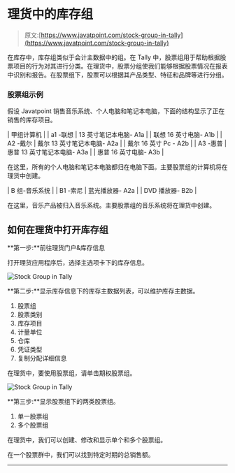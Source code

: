 # 理货中的库存组

> 原文:[https://www.javatpoint.com/stock-group-in-tally](https://www.javatpoint.com/stock-group-in-tally)

在库存中，库存组类似于会计主数据中的组。在 Tally 中，股票组用于帮助根据股票项目的行为对其进行分类。在理货中，股票分组使我们能够根据股票情况在报表中识别和报告。在股票组下，股票可以根据其产品类型、特征和品牌等进行分组。

### 股票组示例

假设 Javatpoint 销售音乐系统、个人电脑和笔记本电脑，下面的结构显示了正在销售的库存项目。

| 甲组计算机 |
| a1 -联想 | 13 英寸笔记本电脑- A1a |
| 联想 16 英寸电脑- A1b |
| A2 -戴尔 | 戴尔 13 英寸笔记本电脑- A2a |
| 戴尔 16 英寸 Pc - A2b |
| A3 -惠普 | 惠普 13 英寸笔记本电脑- A3a |
| 惠普 16 英寸电脑- A3b |

在这里，所有的个人电脑和笔记本电脑都归在电脑下面。主要股票组的计算机将在理货中创建。

| B 组-音乐系统 |
| B1 -索尼 | 蓝光播放器- A2a |
| DVD 播放器- B2b |

在这里，音乐产品被归入音乐系统。主要股票组的音乐系统将在理货中创建。

## 如何在理货中打开库存组

**第一步:**前往理货门户&库存信息

打开理货应用程序后，选择主选项卡下的库存信息。

![Stock Group in Tally](../Images/871dbcd9e616050e804053dedf9e2592.png)

**第二步:**显示库存信息下的库存主数据列表，可以维护库存主数据。

1.  股票组
2.  股票类别
3.  库存项目
4.  计量单位
5.  仓库
6.  凭证类型
7.  复制分配详细信息

在理货中，要使用股票组，请单击期权股票组。

![Stock Group in Tally](../Images/e8c94dc350651df04a9b940678c36744.png)

**第三步:**显示股票组下的两类股票组。

1.  单一股票组
2.  多个股票组

在理货中，我们可以创建、修改和显示单个和多个股票组。

在一个股票群中，我们可以找到特定时期的总销售额。

* * *